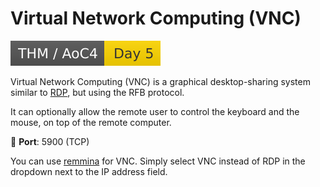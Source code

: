 # Virtual Network Computing (VNC)

[![adventofcyber4](../../../../cybersecurity/_badges/thm/adventofcyber4/day5.svg)](https://tryhackme.com/room/adventofcyber4)

<div class="row row-cols-md-2"><div>

Virtual Network Computing (VNC) is a graphical desktop-sharing system similar to [RDP](../protocols/rdp.md), but using the RFB protocol.

It can optionally allow the remote user to control the keyboard and the mouse, on top of the remote computer.

🐊️ **Port**: 5900 (TCP)

You can use [remmina](../protocols/rdp.md) for VNC. Simply select VNC instead of RDP in the dropdown next to the IP address field.
</div><div>
</div></div>
